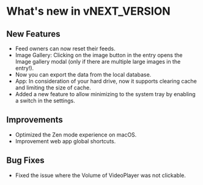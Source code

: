 # What's new in vNEXT_VERSION

## New Features

- Feed owners can now reset their feeds.
- Image Gallery: Clicking on the image button in the entry opens the Image gallery modal (only if there are multiple large images in the entry!).
- Now you can export the data from the local database.
- App: In consideration of your hard drive, now it supports clearing cache and limiting the size of cache.
- Added a new feature to allow minimizing to the system tray by enabling a switch in the settings.

## Improvements

- Optimized the Zen mode experience on macOS.
- Improvement web app global shortcuts.

## Bug Fixes

- Fixed the issue where the Volume of VideoPlayer was not clickable.
